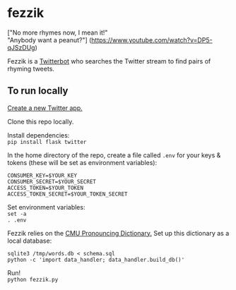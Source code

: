 # fezzik

["No more rhymes now, I mean it!"  
"Anybody want a peanut?"]
(https://www.youtube.com/watch?v=DP5-qJSzDUg)

Fezzik is a [Twitterbot](https://twitter.com/anybdywannapnut) who searches the Twitter stream to find pairs of rhyming tweets.

## To run locally

[Create a new Twitter app.](https://apps.twitter.com/)

Clone this repo locally.

Install dependencies:  
`pip install flask twitter`

In the home directory of the repo, create a file called `.env` for your keys & tokens (these will be set as environment variables):
```
CONSUMER_KEY=$YOUR_KEY  
CONSUMER_SECRET=$YOUR_SECRET  
ACCESS_TOKEN=$YOUR_TOKEN  
ACCESS_TOKEN_SECRET=$YOUR_TOKEN_SECRET
```
  
Set environment variables:  
`set -a`  
`. .env`

  
Fezzik relies on the [CMU Pronouncing Dictionary.](http://www.speech.cs.cmu.edu/cgi-bin/cmudict) Set up this dictionary as a local database:
```
sqlite3 /tmp/words.db < schema.sql
python -c 'import data_handler; data_handler.build_db()'
```
Run!  
`python fezzik.py`
